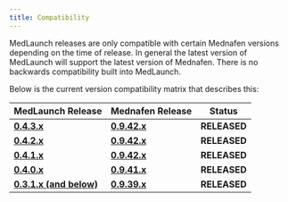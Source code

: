 ```yaml
---
title: Compatibility
---
```


MedLaunch releases are only compatible with certain Mednafen versions depending on the time of release. In general the latest version of MedLaunch will support the latest version of Mednafen. There is no backwards compatibility built into MedLaunch.

Below is the current version compatibility matrix that describes this:

| MedLaunch Release | Mednafen Release | Status |
| ----------------- | ---------------- | ---- |
| [**0.4.3.x**](http://medlaunch.asnitech.co.uk/releases/0-4-3-0) | **[0.9.42.x](https://mednafen.github.io/releases/files/mednafen-0.9.42-win64.zip)** | **RELEASED** |
| [**0.4.2.x**](http://medlaunch.asnitech.co.uk/releases/0-4-2-0) | **[0.9.42.x](https://mednafen.github.io/releases/files/mednafen-0.9.42-win64.zip)** | **RELEASED** |
| [**0.4.1.x**](http://medlaunch.asnitech.co.uk/releases/0-4-1-0) | **[0.9.42.x](https://mednafen.github.io/releases/files/mednafen-0.9.42-win64.zip)** | **RELEASED** |
| [**0.4.0.x**](http://medlaunch.asnitech.co.uk/releases/0-4-0-0) | **[0.9.41.x](https://mednafen.github.io/releases/files/mednafen-0.9.41-win64.zip)** | **RELEASED** |
| [**0.3.1.x (and below)**](http://medlaunch.asnitech.co.uk/releases/0-3-1-0) | **[0.9.39.x](http://mednafen.fobby.net/releases/files/mednafen-0.9.39.2-win64.zip)** | **RELEASED** |


